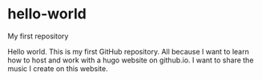 # hello-world
My first repository

Hello world. This is my first GitHub repository. All because I want to learn how to host and work with a hugo website on github.io. I want to share the music I create on this website.
